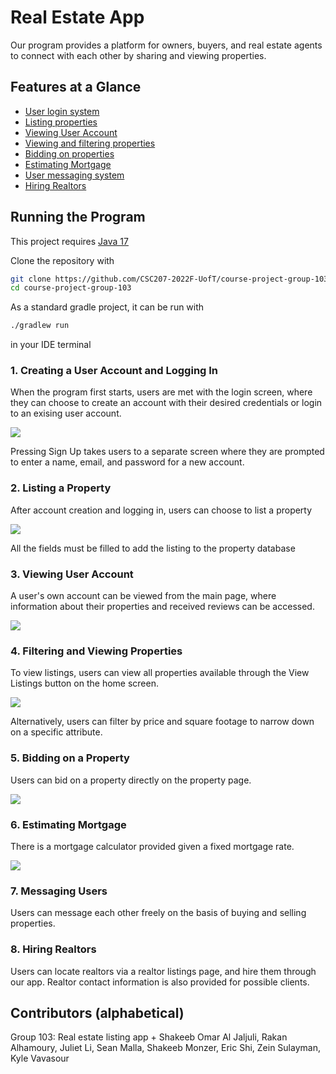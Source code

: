 # Real Estate App

Our program provides a platform for owners, buyers, and real estate agents to connect with each other by sharing and viewing properties. 

## Features at a Glance

* [User login system](#1-creating-a-user-account-and-logging-in)
* [Listing properties](#2-listing-a-property)
* [Viewing User Account](#3-viewing-user-account)
* [Viewing and filtering properties](#4-filtering-and-viewing-properties)
* [Bidding on properties](#5-bidding-on-a-property)
* [Estimating Mortgage](#6-estimating-mortgage)
* [User messaging system](#7-messaging-users)
* [Hiring Realtors](#8-hiring-realtors)

## Running the Program

This project requires [Java 17](https://www.oracle.com/java/technologies/javase/jdk17-archive-downloads.html)

Clone the repository with 
```sh
git clone https://github.com/CSC207-2022F-UofT/course-project-group-103.git
cd course-project-group-103
```

As a standard gradle project, it can be run with 

```sh
./gradlew run
``` 
in your IDE terminal

### 1. Creating a User Account and Logging In

When the program first starts, users are met with the login screen, where they can choose to create an account with their desired credentials or login to an exising user account.

![](images/loginscreen.png)

Pressing Sign Up takes users to a separate screen where they are prompted to enter a name, email, and password for a new account.
### 2. Listing a Property
After account creation and logging in, users can choose to list a property

![](images/listhouse.png)

All the fields must be filled to add the listing to the property database


### 3. Viewing User Account
A user's own account can be viewed from the main page, where information about their properties and received reviews can be accessed.

![](images/accountpage.png)

### 4. Filtering and Viewing Properties
To view listings, users can view all properties available through the View Listings button on the home screen.

![](images/viewlistings.png)

Alternatively, users can filter by price and square footage to narrow down on a specific attribute.

### 5. Bidding on a Property
Users can bid on a property directly on the property page.

![](images/sendbid.png)

### 6. Estimating Mortgage
There is a mortgage calculator provided given a fixed mortgage rate.

![](images/estimatemortgage.png)

### 7. Messaging Users
Users can message each other freely on the basis of buying and selling properties.

### 8. Hiring Realtors
Users can locate realtors via a realtor listings page, and hire them through our app. Realtor contact information is also provided for possible clients. 

## Contributors (alphabetical)
Group 103: Real estate listing app + Shakeeb
Omar Al Jaljuli, Rakan Alhamoury, Juliet Li, Sean Malla, Shakeeb Monzer, Eric Shi, Zein Sulayman, Kyle Vavasour